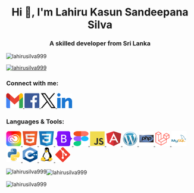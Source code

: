 <h1 align="center">Hi 👋, I'm Lahiru Kasun Sandeepana Silva </h1>
<h3 align="center">A skilled developer from Sri Lanka</h3>

<p align="left">
    <img src="https://komarev.com/ghpvc/?username=lahirusilva999&label=Profile%20views&color=0e75b6&style=flat" alt="lahirusilva999" />
</p>

<p align="left">
    <a href="https://github.com/ryo-ma/github-profile-trophy">
        <img src="https://github-profile-trophy.vercel.app/?username=lahirusilva999" alt="lahirusilva999" />
    </a>
</p>



<h3 align="left">Connect with me:</h3>
<p align="left">
 <a href="mailto:lahirusilva999@gmail.com" target="blank">
        <img src="./icons/gmail/Gmail_Logo_512px.png" alt="gmail" width="45" height="40"  />
    </a>
    <a href="https://www.facebook.com/lahiru.silva.378" target="blank">
        <img src="./icons/Social/Facebook_icon_2013.svg" alt="fb" width="40" height="40"  />
    </a>
    <a href="https://x.com/LahiruKasun13" target="blank">
        <img src="./icons/Social/twitter-x-logo-577BCAE525-seeklogo2.com.png" alt="x" width="40" height="40"  />
    </a>
    <a href="https://www.linkedin.com/in/lahiru-silva-051a2312a/" target="blank">
        <img src="./icons/Social/linked-in-alt.svg" alt="linkedin" width="40" height="40" />
    </a>
 
</p>

<h3 align="left"> Languages & Tools:</h3>
<p align="left">
    <a href="https://creativecloud.adobe.com/" target="_blank" rel="noreferrer">
        <img src="./icons/adobe/Adobe_Creative_Cloud_rainbow.png" alt="adobe" width="40" height="40"/>
    </a>
    <a href="https://www.w3.org/html/" target="_blank" rel="noreferrer">
        <img src="./icons/html5/html5-original-wordmark.png" alt="html5" width="40" height="40"/>
    </a>
    <a href="https://www.w3schools.com/css/" target="_blank" rel="noreferrer">
        <img src="./icons/css3/css3-original-wordmark.png" alt="css3" width="40" height="40"/>
    </a>
    <a href="https://getbootstrap.com" target="_blank" rel="noreferrer">
        <img src="./icons/bootstrap/bootstrap-5-logo-icon.png" alt="bootstrap" width="45" height="40"/>
    </a>
     <a href="https://www.figma.com/" target="_blank" rel="noreferrer">
        <img src="./icons/figma/Figma-logo.svg" alt="figma" width="40" height="40"/>
    </a>
    <a href="https://developer.mozilla.org/en-US/docs/Web/JavaScript" target="_blank" rel="noreferrer">
        <img src="./icons/javascript/javascript-original.svg" alt="javascript" width="40" height="40"/>
    </a>
    <a href="https://angular.dev/" target="_blank" rel="noreferrer">
        <img src="./icons/angular/5847ea22cef1014c0b5e4833.png" alt="angular" width="40" height="40"/>
    </a>
    <a href="https://angular.dev/" target="_blank" rel="noreferrer">
        <img src="./icons/wordpress/Wordpress_Blue_logo.png" alt="wordpress" width="40" height="40"/>
    </a>
    <a href="https://www.php.net" target="_blank" rel="noreferrer">
        <img src="./icons/php/php-original.svg" alt="php" width="40" height="40"/>
    </a>
    <a href="https://laravel.com/" target="_blank" rel="noreferrer">
        <img src="./icons/laravel/images.png" alt="php" width="40" height="40"/>
    </a>
    <a href="https://www.mysql.com/" target="_blank" rel="noreferrer">
        <img src="./icons/mysql/mysql-original-wordmark.svg" alt="mysql" width="40" height="40"/>
    <a href="https://www.python.org" target="_blank" rel="noreferrer">
        <img src="./icons/python/python-original.svg" alt="python" width="40" height="40"/>
    </a> 
    </a>
       <a href="https://www.w3schools.com/cpp/" target="_blank" rel="noreferrer">
        <img src="./icons/c++/C++_logo.png" alt="c++" width="40" height="40">
    </a>
     <a href="https://www.linux.org/" target="_blank" rel="noreferrer">
        <img src="./icons/linux/linux-original.svg" alt="linux" width="40" height="40"/>
    </a>
       <a href="https://git-scm.com/" target="_blank" rel="noreferrer">
        <img src="./icons/git-scm/git-scm-icon.svg" alt="git" width="40" height="40"/>
    </a>
</p>

<p>
    <img align="left" src="https://github-readme-stats.vercel.app/api/top-langs?username=lahirusilva999&show_icons=true&locale=en&layout=compact" alt="lahirusilva999" />
</p>

<p>
    <img align="center" src="https://github-readme-stats.vercel.app/api?username=lahirusilva999&show_icons=true&locale=en" alt="lahirusilva999" />
</p>

<p>
    <img align="center" src="https://github-readme-streak-stats.herokuapp.com/?user=lahirusilva999&" alt="lahirusilva999" />
</p>

